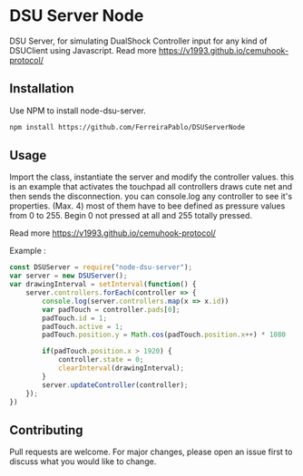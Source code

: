 # DSU Server Node

DSU Server, for simulating DualShock Controller input for any kind of DSUClient using Javascript. Read more https://v1993.github.io/cemuhook-protocol/ 

## Installation

Use NPM to install node-dsu-server.

```bash
npm install https://github.com/FerreiraPablo/DSUServerNode
```

## Usage

Import the class, instantiate the server and modify the controller values. this is an example that activates the touchpad all controllers draws cute net and then sends the disconnection. you can console.log any controller to see it's properties. (Max. 4) most of them have to bee defined as pressure values from 0 to 255. Begin 0 not pressed at all and 255 totally pressed.

Read more https://v1993.github.io/cemuhook-protocol/ 

Example : 
```js
const DSUServer = require("node-dsu-server");
var server = new DSUServer();
var drawingInterval = setInterval(function() {
    server.controllers.forEach(controller => {
        console.log(server.controllers.map(x => x.id))
        var padTouch = controller.pads[0];
        padTouch.id = 1;
        padTouch.active = 1;
        padTouch.position.y = Math.cos(padTouch.position.x++) * 1080

        if(padTouch.position.x > 1920) {
            controller.state = 0;
            clearInterval(drawingInterval);
        }
        server.updateController(controller);
    });
})

```

## Contributing
Pull requests are welcome. For major changes, please open an issue first to discuss what you would like to change.

